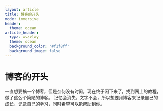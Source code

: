 ```yaml
---
layout: article
title: 博客的开头
mode: immersive
header:
  theme: ocean
article_header:
  type: overlay
  theme: ocean
  background_color: '#f1f8ff'
  background_image: false
---
```

# 博客的开头
一直想要搞一个博客，但是奈何没有时间，现在终于闲下来了，找到网上的教程，做了这么个简陋的博客。
记忆会消失，文字不会，所以想要用博客来记录自己的成长，记录自己的学习，同时希望可以能帮助到你。